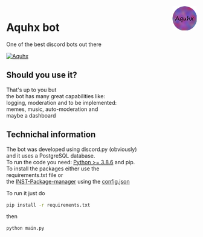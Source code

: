 <img align="right" src=".github/Aquhx.png">

# Aquhx bot

One of the best discord bots out there

[![Aquhx](https://github.com/Aquhx-Development/Aquhx-bot/actions/workflows/Aquhx.yml/badge.svg)](https://github.com/Aquhx-Development/Aquhx-bot/actions/workflows/Aquhx.yml)


## Should you use it?

That\'s up to you but\
the bot has many great capabilities like:\
logging, moderation and to be implemented:\
memes, music, auto-moderation and\
maybe a dashboard

## Technichal information

The bot was developed using discord.py (obviously)\
and it uses a PostgreSQL database.\
To run the code you need: [Python \>=
3.8.6](https://python.org/downloads) and pip.\
To install the packages either use the\
requirements.txt file or\
the [INST-Package-manager](https://abdulh.xyz/apps) using the
[config.json](https://github.com/Aquhx-Development/Aquhx-bot/blob/main/lib/config/config.json)

To run it just do

```bash
pip install -r requirements.txt
```
then
```bash
python main.py
```

